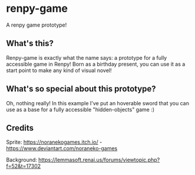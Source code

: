# renpy-game
A renpy game prototype!

## What's this?
Renpy-game is exactly what the name says: a prototype for a fully accessible game in Renpy! Born as a birthday present, you can use it as a start point to make any kind of visual novel!

## What's so special about this prototype?
Oh, nothing really! In this example I've put an hoverable sword that you can use as a base for a fully accessible "hidden-objects" game :) 

## Credits

Sprite: https://noranekogames.itch.io/ - https://www.deviantart.com/noraneko-games

Background: https://lemmasoft.renai.us/forums/viewtopic.php?f=52&t=17302
